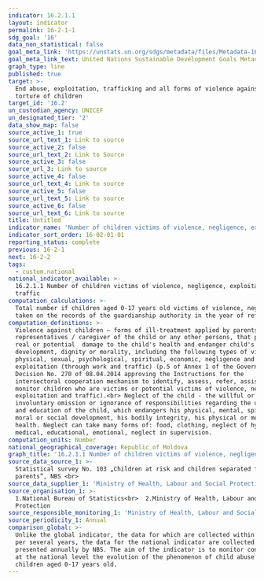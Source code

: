 ```yaml
---
indicator: 16.2.1.1
layout: indicator
permalink: 16-2-1-1
sdg_goal: '16'
data_non_statistical: false
goal_meta_link: 'https://unstats.un.org/sdgs/metadata/files/Metadata-16-02-01.pdf'
goal_meta_link_text: United Nations Sustainable Development Goals Metadata (pdf 1361kB)
graph_type: line
published: true
target: >-
  End abuse, exploitation, trafficking and all forms of violence against and
  torture of children
target_id: '16.2'
un_custodian_agency: UNICEF
un_designated_tier: '2'
data_show_map: false
source_active_1: true
source_url_text_1: Link to source
source_active_2: false
source_url_text_2: Link to Source
source_active_3: false
source_url_3: Link to source
source_active_4: false
source_url_text_4: Link to source
source_active_5: false
source_url_text_5: Link to source
source_active_6: false
source_url_text_6: Link to source
title: Untitled
indicator_name: 'Number of children victims of violence, negligence, exploitation and traffic'
indicator_sort_order: 16-02-01-01
reporting_status: complete
previous: 16-2-1
next: 16-2-2
tags:
  - custom.national
national_indicator_available: >-
  16.2.1.1 Number of children victims of violence, negligence, exploitation and
  traffic
computation_calculations: >-
  Total number if children aged 0-17 years old victims of violence, negligence,
  taken on the records of the guardianship authority in the year of reference.
computation_definitions: >-
  Violence against children – forms of ill-treatment applied by parents / legal
  representatives / caregiver of the child or any other persons, that produce
  real or potential  damage to the child's health and endanger child's life,
  development, dignity or morality, including the following types of violence:
  physical, sexual, psychological, spiritual, economic, negligence and
  exploitation (through work and traffic) (p.5 of Annex 1 of the Government
  Decision No. 270 of 08.04.2014 approving the Instructions for the
  intersectoral cooperation mechanism to identify, assess, refer, assist and
  monitor children who are victims or potential victims of violence, negligence,
  exploitation and traffic).<br> Neglect of the child - the willful or
  involuntary omission or ignorance of responsibilities regarding the upbringing
  and education of the child, which endangers his physical, mental, spiritual,
  moral or social development, his bodily integrity, his physical or mental
  health. Neglect can take many forms of: food, clothing, neglect of hygiene,
  medical, educational, emotional, neglect in supervision.
computation_units: Number
national_geographical_coverage: Republic of Moldova
graph_title: '16.2.1.1 Number of children victims of violence, negligence, exploitation'
source_data_source_1: >-
  Statistical survey No. 103 „Children at risk and children separated from
  parents”, NBS <br>  
source_data_supplier_1: 'Ministry of Health, Labour and Social Protection'
source_organisation_1: >-
  1.National Bureau of Statistics<br>  2.Ministry of Health, Labour and Social
  Protection
source_responsible_monitoring_1: 'Ministry of Health, Labour and Social Protection'
source_periodicity_1: Annual
comparison_global: >-
  Unlike the global indicator, the data for which are collected within MICS once
  per several years, the data for the national indicator are collected and
  presented annually by NBS. The aim of the indicator is to monitor continuously
  at the national level the evolution of the phenomenon of child abuse for
  children aged 0-17 years old.
---
```

